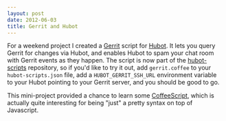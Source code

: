 ```yaml
---
layout: post
date: 2012-06-03
title: Gerrit and Hubot
---
```


For a weekend project I created a <a href="http://code.google.com/p/gerrit/">Gerrit</a>
script for <a href="http://hubot.github.com/">Hubot</a>. It lets you
query Gerrit for changes via Hubot, and enables Hubot to spam your chat
room with Gerrit events as they happen. The script is now part of the
<a href="https://github.com/github/hubot-scripts">hubot-scripts</a>
repository, so if you'd like to try it out, add <code>gerrit.coffee</code>
to your <code>hubot-scripts.json</code> file, add a <code>HUBOT_GERRIT_SSH_URL</code>
environment variable to your Hubot pointing to your Gerrit server, and
you should be good to go.

This mini-project provided a chance to learn some <a
href="http://coffeescript.org/">CoffeeScript</a>, which is actually
quite interesting for being "just" a pretty syntax on top of Javascript.

